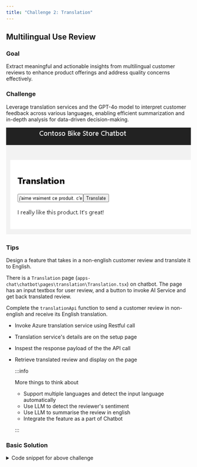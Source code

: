 ```yaml
---
title: "Challenge 2: Translation"
---
```


## Multilingual Use Review

### Goal

Extract meaningful and actionable insights from multilingual customer reviews to enhance product offerings and address quality concerns effectively.​

### Challenge

Leverage translation services and the GPT-4o model to interpret customer feedback across various languages, enabling efficient summarization and in-depth analysis for data-driven decision-making.​

![Challenge](images/challenge-2.png)

### Tips

Design a feature that takes in a non-english customer review and translate it to English.

There is a `Translation` page (`apps-chat\chatbot\pages\translation\Translation.tsx`) on chatbot. The page has an input textbox for user review, and a button to invoke AI Service and get back translated review.

Complete the `translationApi` function to send a customer review in non-english and receive its English translation.

- Invoke Azure translation service using Restful call
- Translation service's details are on the setup page
- Inspest the response payload of the the API call
- Retrieve translated review and display on the page

   :::info
   
   More things to think about

   - Support multiple languages and detect the input language automatically
   - Use LLM to detect the reviewer's sentiment
   - Use LLM to summarise the review in english
   - Integrate the feature as a part of Chatbot

   :::

### Basic Solution


<details>
    <summary>Code snippet for above challenge</summary>
    <details>
    <summary>Don't Look! Have you tried to solve it yourself?</summary>
    <details>
    <summary>Your solution will be better than our sample answer!</summary>

    The basic solution is provided below. Feel free to expand on it to make it more interesting!

    ```
    import React, { useState } from "react";
    import { trackPromise } from "react-promise-tracker";
    import { usePromiseTracker } from "react-promise-tracker";

    const Page = () => {

        const { promiseInProgress } = usePromiseTracker();
        const [orginalText, setOriginalText] = useState<string>();
        const [translatedText, setTranslatedText] = useState<string>("");

        async function process() {
            if (orginalText != null) {
                trackPromise(
                    translationApi(orginalText)
                ).then((res) => {
                    setTranslatedText(res);
                }
                )
            }
        }

        async function translationApi(text: string): Promise<string> {

            const translation_url = `https://api.cognitive.microsofttranslator.com/translate?api-version=3.0&to=en&from=fr`;
            const translation_key = "<API_KEY>";

            const body =
                [{
                    "text": `${text}`
                }];

            const response = await fetch(translation_url, {
                method: "POST",
                headers: {
                    "Content-Type": "application/json",
                    "Ocp-Apim-Subscription-Region": "eastus",
                    "Ocp-Apim-Subscription-Key": translation_key,
                },
                body: JSON.stringify(body),
            });
            const data = await response.json();
            return data[0].translations[0].text;
        }

        const updateText = (e: React.ChangeEvent<HTMLInputElement>) => {
            setOriginalText(e.target.value);
        };

        return (
            <div className="pageContainer">
                <h2>Translation</h2>
                <p></p>
                <p>
                    <input type="text" placeholder="(enter review in original language)" onChange={updateText} />
                    <button onClick={() => process()}>Translate</button><br />
                    {
                        (promiseInProgress === true) ?
                            <span>Loading...</span>
                            :
                            null
                    }
                </p>
                <p>
                    {translatedText}
                </p>
            </div>
        );
    };

    export default Page;

    ```
    
    </details>
    </details>

</details>